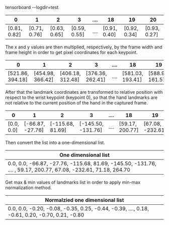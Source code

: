 tensorboard --logdir=test

| 0 | 1 | 2 | 3 | .... | 18 | 19 | 20 |
| - | - | - | - | ---- | -- | -- | -- |
| [0.81, 0.82] | [0.71, 0.76] | [0.63, 0.65] | [0.59, 0.55] | .... | [0.91, 0.40] | [0.92, 0.34] | [0.93, 0.27] |

The x and y values are then multiplied, respectively, by the frame width and frame height in order to get pixel coordinates for each keypoint.

| 0 | 1 | 2 | 3 | .... | 18 | 19 | 20 |
| - | - | - | - | ---- | -- | -- | -- |
| [521.86, 394.18] | [454.98, 366.42] | [406.18, 312.48] | [376.36, 262.41] | .... | [581.03, 193.41] | [588.94, 161.57] | [593.04, 129.48] |

After that the landmark coordinates are transformed to relative position with respect to the wrist keypoint (keypoint 0), so that the hand landmarks are not relative to the current position of the hand in the captured frame.

| 0 | 1 | 2 | 3 | .... | 18 | 19 | 20 |
| - | - | - | - | ---- | -- | -- | -- |
| [0.0, 0.0] | [-66.87, -27.76] | [-115.68, 81.69] | [-145.50, -131.76] | .... | [59.17, 200.77] | [67.08, -232.61] | [71.18, 264.70] |

Then convert the list into a one-dimensional list.

| One dimensional list |
| ------------------------------- |
| 0.0, 0.0, -66.87, -27.76, -115.68, 81.69, -145.50, -131.76, .... , 59.17, 200.77, 67.08, -232.61, 71.18, 264.70 |

Get max & min values of landmarks list in order to apply min-max normalization method.

| Normalzied one dimensional list |
| ------------------------------- |
| 0.0, 0.0, -0.20, -0.08, -0.35, 0.25, -0.44, -0.39, ...., 0.18, -0.61, 0.20, -0.70, 0.21, -0.80 |
